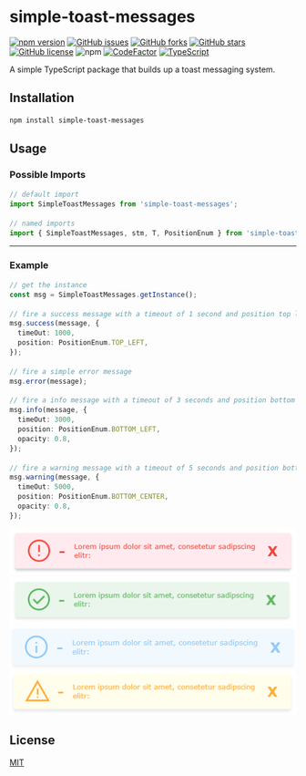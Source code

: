 # simple-toast-messages

[![npm version](https://img.shields.io/npm/v/simple-toast-messages?style=for-the-badge)](https://www.npmjs.com/package/simple-toast-messages)
[![GitHub issues](https://img.shields.io/github/issues/josunlp/simple-toast-messages?style=for-the-badge)](https://github.com/josunlp/simple-toast-messages/issues)
[![GitHub forks](https://img.shields.io/github/forks/josunlp/simple-toast-messages?style=for-the-badge)](https://github.com/josunlp/simple-toast-messages/network)
[![GitHub stars](https://img.shields.io/github/stars/josunlp/simple-toast-messages?style=for-the-badge)](https://github.com/josunlp/simple-toast-messages/stargazers)
[![GitHub license](https://img.shields.io/github/license/josunlp/simple-toast-messages?style=for-the-badge)](https://github.com/josunlp/simple-toast-messages/blob/master/LICENSE)
![npm](https://img.shields.io/npm/dt/simple-toast-messages?style=for-the-badge)
[![CodeFactor](https://www.codefactor.io/repository/github/josunlp/simple-toast-messages/badge?style=for-the-badge)](https://www.codefactor.io/repository/github/josunlp/simple-toast-messages)
[![TypeScript](https://img.shields.io/badge/Developed%20in-TypeScript-blue?logo=typescript&style=for-the-badge)](https://www.typescriptlang.org/)

A simple TypeScript package that builds up a toast messaging system.

## Installation

```bash
npm install simple-toast-messages
```

## Usage

### Possible Imports

```typescript
// default import
import SimpleToastMessages from 'simple-toast-messages';

// named imports
import { SimpleToastMessages, stm, T, PositionEnum } from 'simple-toast-messages';
```

---

### Example

```typescript
// get the instance
const msg = SimpleToastMessages.getInstance();

// fire a success message with a timeout of 1 second and position top left
msg.success(message, {
  timeOut: 1000,
  position: PositionEnum.TOP_LEFT,
});

// fire a simple error message
msg.error(message);

// fire a info message with a timeout of 3 seconds and position bottom left
msg.info(message, {
  timeOut: 3000,
  position: PositionEnum.BOTTOM_LEFT,
  opacity: 0.8,
});

// fire a warning message with a timeout of 5 seconds and position bottom center
msg.warning(message, {
  timeOut: 5000,
  position: PositionEnum.BOTTOM_CENTER,
  opacity: 0.8,
});
```

![Example](assets/images/example-1.png)
![Example](assets/images/example-2.png)
![Example](assets/images/example-3.png)
![Example](assets/images/example-4.png)

## License

[MIT](https://opensource.org/licenses/MIT)

